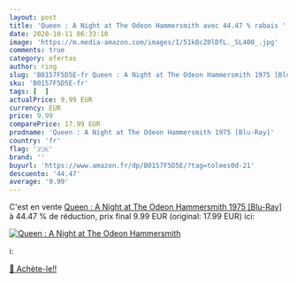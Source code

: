 ```yaml
---
layout: post
title: 'Queen : A Night at The Odeon Hammersmith avec 44.47 % rabais '
date: 2020-10-11 06:33:10
image: 'https://m.media-amazon.com/images/I/51kBcZ0lDfL._SL400_.jpg'
comments: true
category: ofertas
author: ring
slug: 'B0157F5D5E-fr Queen : A Night at The Odeon Hammersmith 1975 [Blu-Ray]'
sku: 'B0157F5D5E-fr'
tags: [  ]
actualPrice: 9.99 EUR
currency: EUR
price: 9.99
comparePrice: 17.99 EUR
prodname: 'Queen : A Night at The Odeon Hammersmith 1975 [Blu-Ray]'
country: 'fr'
flag: '🇫🇷'
brand: ''
buyurl: 'https://www.amazon.fr/dp/B0157F5D5E/?tag=tolees0d-21'
descuento: '44.47'
average: '9.99'
---
```


C'est en vente [Queen : A Night at The Odeon Hammersmith 1975 [Blu-Ray]](https://www.amazon.fr/dp/B0157F5D5E/?tag=tolees0d-21)  à  44.47 % de réduction, prix final  9.99 EUR (original: 17.99 EUR) ici:

[![Queen : A Night at The Odeon Hammersmith](https://m.media-amazon.com/images/I/51kBcZ0lDfL._SL400_.jpg)](https://www.amazon.fr/dp/B0157F5D5E/?tag=tolees0d-21)

ℹ️:


[🛒 Achète-le!!](https://www.amazon.fr/dp/B0157F5D5E/?tag=tolees0d-21)
